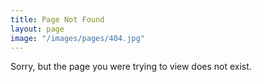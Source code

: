 ```yaml
---
title: Page Not Found
layout: page
image: "/images/pages/404.jpg"
---
```


Sorry, but the page you were trying to view does not exist.